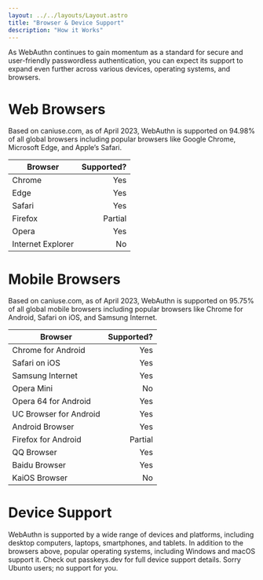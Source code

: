 ```yaml
---
layout: ../../layouts/Layout.astro
title: "Browser & Device Support"
description: "How it Works"
---
```


As WebAuthn continues to gain momentum as a standard for secure and user-friendly passwordless authentication, you can expect its support to expand even further across various devices, operating systems, and browsers.

# Web Browsers
Based on caniuse.com, as of April 2023, WebAuthn is supported on 94.98% of all global browsers including popular browsers like Google Chrome, Microsoft Edge, and Apple’s Safari.

| Browser           | Supported? |
|-------------------|-----------:|
| Chrome            |        Yes |
| Edge              |        Yes |
| Safari            |        Yes |
| Firefox           |    Partial |
| Opera             |        Yes |
| Internet Explorer |         No |

# Mobile Browsers
Based on caniuse.com, as of April 2023, WebAuthn is supported on 95.75% of all global mobile browsers including popular browsers like Chrome for Android, Safari on iOS, and Samsung Internet.

| Browser                | Supported? |
|------------------------|-----------:|
| Chrome for Android     |        Yes |
| Safari on iOS          |        Yes |
| Samsung Internet       |        Yes |
| Opera Mini             |         No |
| Opera 64 for Android   |        Yes |
| UC Browser for Android |        Yes |
| Android Browser        |        Yes |
| Firefox for Android    |    Partial |
| QQ Browser             |        Yes |
| Baidu Browser          |        Yes |
| KaiOS Browser          |         No |

# Device Support
WebAuthn is supported by a wide range of devices and platforms, including desktop computers, laptops, smartphones, and tablets. In addition to the browsers above, popular operating systems, including Windows and macOS support it. Check out passkeys.dev for full device support details. Sorry Ubunto users; no support for you.